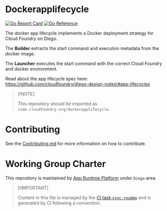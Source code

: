 # Dockerapplifecycle

[![Go Report
Card](https://goreportcard.com/badge/code.cloudfoundry.org/dockerapplifecycle)](https://goreportcard.com/report/code.cloudfoundry.org/dockerapplifecycle)
[![Go
Reference](https://pkg.go.dev/badge/code.cloudfoundry.org/dockerapplifecycle.svg)](https://pkg.go.dev/code.cloudfoundry.org/dockerapplifecycle)

The docker app lifecycle implements a Docker deployment strategy for
Cloud Foundry on Diego.

The **Builder** extracts the start command and execution metadata from
the docker image.

The **Launcher** executes the start command with the correct Cloud
Foundry and docker environment.

Read about the app lifecycle spec here:
https://github.com/cloudfoundry/diego-design-notes\#app-lifecycles

> \[!NOTE\]
>
> This repository should be imported as
> `code.cloudfoundry.org/dockerapplifecycle`.

# Contributing

See the [Contributing.md](./.github/CONTRIBUTING.md) for more
information on how to contribute.

# Working Group Charter

This repository is maintained by [App Runtime
Platform](https://github.com/cloudfoundry/community/blob/main/toc/working-groups/app-runtime-platform.md)
under `Diego` area.

> \[!IMPORTANT\]
>
> Content in this file is managed by the [CI task
> `sync-readme`](https://github.com/cloudfoundry/wg-app-platform-runtime-ci/blob/main/shared/tasks/sync-readme/metadata.yml)
> and is generated by CI following a convention.
